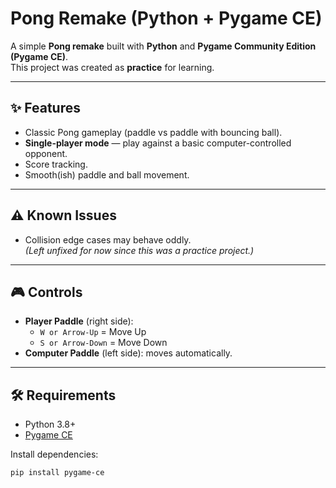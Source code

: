 # Pong Remake (Python + Pygame CE)

A simple **Pong remake** built with **Python** and **Pygame Community Edition (Pygame CE)**.  
This project was created as **practice** for learning.

---

## ✨ Features
- Classic Pong gameplay (paddle vs paddle with bouncing ball).  
- **Single-player mode** — play against a basic computer-controlled opponent.  
- Score tracking.  
- Smooth(ish) paddle and ball movement.  

---

## ⚠️ Known Issues
- Collision edge cases may behave oddly.  
*(Left unfixed for now since this was a practice project.)*

---

## 🎮 Controls
- **Player Paddle** (right side):  
  - `W or Arrow-Up` = Move Up  
  - `S or Arrow-Down` = Move Down  
- **Computer Paddle** (left side): moves automatically. 

---

## 🛠 Requirements
- Python 3.8+  
- [Pygame CE](https://github.com/pygame-community/pygame-ce)  

Install dependencies:
```bash
pip install pygame-ce
